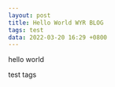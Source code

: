 ```yaml
---
layout: post
title: Hello World WYR BLOG
tags: test
data: 2022-03-20 16:29 +0800
---
```


hello world

test tags